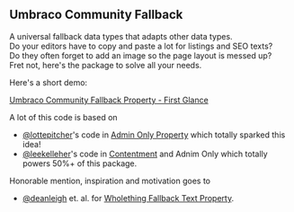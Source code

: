 ## Umbraco Community Fallback

A universal fallback data types that adapts other data types.  
Do your editors have to copy and paste a lot for listings and SEO texts?  
Do they often forget to add an image so the page layout is messed up?  
Fret not, here's the package to solve all your needs.

Here's a short demo:

[Umbraco Community Fallback Property - First Glance](https://youtu.be/01oiT-3QhBg)

A lot of this code is based on

* [@lottepitcher](https://github.com/lottepitcher)'s code in [Admin Only Property](https://github.com/LottePitcher/umbraco-admin-only-property) which totally sparked this idea!
* [@leekelleher](https://github.com/leekelleher)'s code in [Contentment]() and Adnim Only which totally powers 50%+ of this package.

Honorable mention, inspiration and motivation goes to

* [@deanleigh](https://github.com/deanleigh) et. al. for [Wholething Fallback Text Property](https://github.com/wholething/wholething-fallback-text-property).
